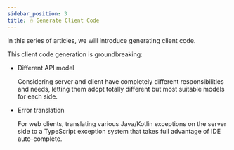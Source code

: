 ```yaml
---
sidebar_position: 3
title: 🔥 Generate Client Code
---
```


In this series of articles, we will introduce generating client code. 

This client code generation is groundbreaking:

-   Different API model

    Considering server and client have completely different responsibilities and needs, letting them adopt totally different but most suitable models for each side.

-   Error translation

    For web clients, translating various Java/Kotlin exceptions on the server side to a TypeScript exception system that takes full advantage of IDE auto-complete.